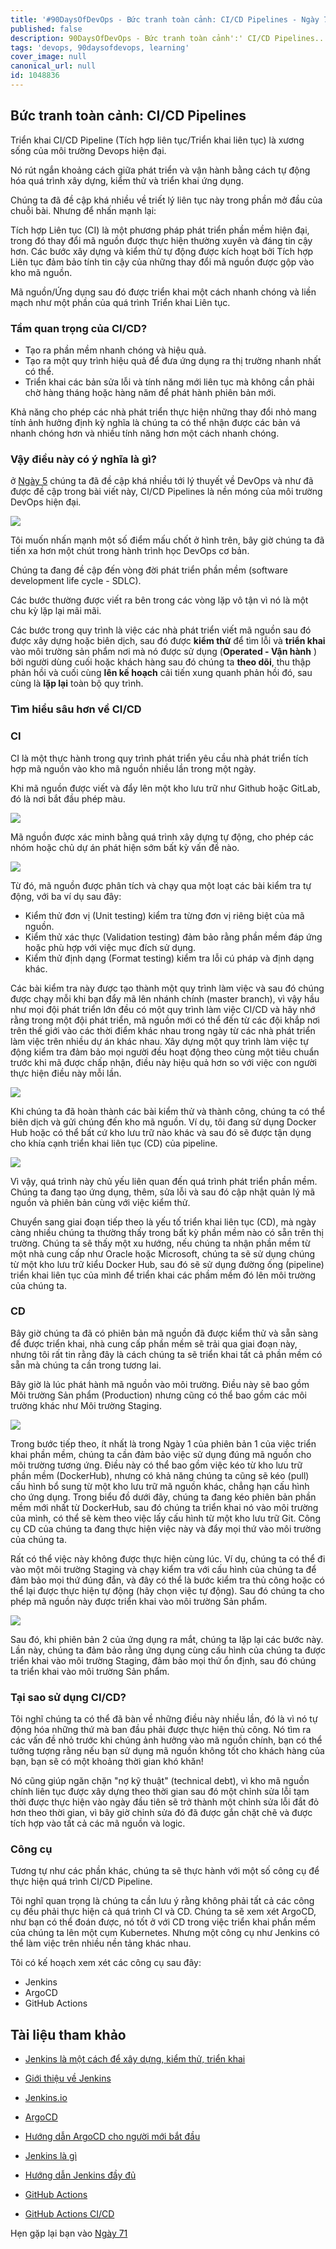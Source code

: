 ```yaml
---
title: '#90DaysOfDevOps - Bức tranh toàn cảnh: CI/CD Pipelines - Ngày 70'
published: false
description: 90DaysOfDevOps - Bức tranh toàn cảnh':' CI/CD Pipelines...
tags: 'devops, 90daysofdevops, learning'
cover_image: null
canonical_url: null
id: 1048836
---  
```

## Bức tranh toàn cảnh: CI/CD Pipelines

Triển khai CI/CD Pipeline (Tích hợp liên tục/Triển khai liên tục) là xương sống của môi trường Devops hiện đại.

Nó rút ngắn khoảng cách giữa phát triển và vận hành bằng cách tự động hóa quá trình xây dựng, kiểm thử và triển khai ứng dụng.

Chúng ta đã đề cập khá nhiều về triết lý liên tục này trong phần mở đầu của chuỗi bài. Nhưng để nhấn mạnh lại:

Tích hợp Liên tục (CI) là một phương pháp phát triển phần mềm hiện đại, trong đó thay đổi mã nguồn được thực hiện thường xuyên và đáng tin cậy hơn. Các bước xây dựng và kiểm thử tự động được kích hoạt bởi Tích hợp Liên tục đảm bảo tính tin cậy của những thay đổi mã nguồn được gộp vào kho mã nguồn.

Mã nguồn/Ứng dụng sau đó được triển khai một cách nhanh chóng và liền mạch như một phần của quá trình Triển khai Liên tục.

### Tầm quan trọng của CI/CD?

* Tạo ra phần mềm nhanh chóng và hiệu quả.
* Tạo ra một quy trình hiệu quả để đưa ứng dụng ra thị trường nhanh nhất có thể.
* Triển khai các bản sửa lỗi và tính năng mới liên tục mà không cần phải chờ hàng tháng hoặc hàng năm để phát hành phiên bản mới.

Khả năng cho phép các nhà phát triển thực hiện những thay đổi nhỏ mang tính ảnh hưởng định kỳ nghĩa là chúng ta có thể nhận được các bản vá nhanh chóng hơn và nhiều tính năng hơn một cách nhanh chóng.

### Vậy điều này có ý nghĩa là gì? 

ở [Ngày 5](day05.md) chúng ta đã đề cập khá nhiều tới lý thuyết về DevOps và như đã được đề cập trong bài viết này, CI/CD Pipelines là nền móng của môi trường DevOps hiện đại.

![](../../Days/Images/Day5_DevOps8.png)

Tôi muốn nhấn mạnh một số điểm mấu chốt ở hình trên, bây giờ chúng ta đã tiến xa hơn một chút trong hành trình học DevOps cơ bản.

Chúng ta đang đề cập đến vòng đời phát triển phần mềm (software development life cycle - SDLC).

Các bước thường được viết ra bên trong các vòng lặp vô tận vì nó là một chu kỳ lặp lại mãi mãi.

Các bước trong quy trình là việc các nhà phát triển viết mã nguồn sau đó được xây dựng hoặc biên dịch, sau đó được **kiểm thử** để tìm lỗi và **triển khai** vào môi trường sản phẩm nơi mà nó được sử dụng (**Operated - Vận hành** ) bởi người dùng cuối hoặc khách hàng sau đó chúng ta **theo dõi**, thu thập phản hồi và cuối cùng **lên kế hoạch** cải tiến xung quanh phản hồi đó, sau cùng là **lặp lại** toàn bộ quy trình.

### Tìm hiểu sâu hơn về CI/CD

### CI

CI là một thực hành trong quy trình phát triển yêu cầu nhà phát triển tích hợp mã nguồn vào kho mã nguồn nhiều lần trong một ngày.

Khi mã nguồn được viết và đẩy lên một kho lưu trữ như Github hoặc GitLab, đó là nơi bắt đầu phép màu.

![](../../Days/Images/Day70_CICD1.png)

Mã nguồn được xác minh bằng quá trình xây dựng tự động, cho phép các nhóm hoặc chủ dự án phát hiện sớm bất kỳ vấn đề nào.

![](../../Days/Images/Day70_CICD2.png)

Từ đó, mã nguồn được phân tích và chạy qua một loạt các bài kiểm tra tự động, với ba ví dụ sau đây:

* Kiểm thử đơn vị (Unit testing) kiểm tra từng đơn vị riêng biệt của mã nguồn.
* Kiểm thử xác thực (Validation testing) đảm bảo rằng phần mềm đáp ứng hoặc phù hợp với việc mục đích sử dụng.
* Kiểm thử định dạng (Format testing) kiểm tra lỗi cú pháp và định dạng khác.

Các bài kiểm tra này được tạo thành một quy trình làm việc và sau đó chúng được chạy mỗi khi bạn đẩy mã lên nhánh chính (master branch), vì vậy hầu như mọi đội phát triển lớn đều có một quy trình làm việc CI/CD và hãy nhớ rằng trong một đội phát triển, mã nguồn mới có thể đến từ các đội khắp nơi trên thế giới vào các thời điểm khác nhau trong ngày từ các nhà phát triển làm việc trên nhiều dự án khác nhau. Xây dựng một quy trình làm việc tự động kiểm tra đảm bảo mọi người đều hoạt động theo cùng một tiêu chuẩn trước khi mã được chấp nhận, điều này hiệu quả hơn so với việc con người thực hiện điều này mỗi lần.

![](../../Days/Images/Day70_CICD3.png)

Khi chúng ta đã hoàn thành các bài kiểm thử và thành công, chúng ta có thể biên dịch và gửi chúng đến kho mã nguồn. Ví dụ, tôi đang sử dụng Docker Hub hoặc có thể bất cứ kho lưu trữ nào khác và sau đó sẽ được tận dụng cho khía cạnh triển khai liên tục (CD) của pipeline.

![](../../Days/Images/Day70_CICD4.png)

Vì vậy, quá trình này chủ yếu liên quan đến quá trình phát triển phần mềm. Chúng ta đang tạo ứng dụng, thêm, sửa lỗi và sau đó cập nhật quản lý mã nguồn và phiên bản cùng với việc kiểm thử.

Chuyển sang giai đoạn tiếp theo là yếu tố triển khai liên tục (CD), mà ngày càng nhiều chúng ta thường thấy trong bất kỳ phần mềm nào có sẵn trên thị trường. Chúng ta sẽ thấy một xu hướng, nếu chúng ta nhận phần mềm từ một nhà cung cấp như Oracle hoặc Microsoft, chúng ta sẽ sử dụng chúng từ một kho lưu trữ kiểu Docker Hub, sau đó sẽ sử dụng đường ống (pipeline) triển khai liên tục của mình để triển khai các phầm mềm đó lên môi trường của chúng ta.
### CD

Bây giờ chúng ta đã có phiên bản mã nguồn đã được kiểm thử và sẵn sàng để được triển khai, nhà cung cấp phần mềm sẽ trải qua giai đoạn này, nhưng tôi rất tin rằng đây là cách chúng ta sẽ triển khai tất cả phần mềm có sẵn mà chúng ta cần trong tương lai.

Bây giờ là lúc phát hành mã nguồn vào môi trường. Điều này sẽ bao gồm Môi trường Sản phẩm (Production) nhưng cũng có thể bao gồm các môi trường khác như Môi trường Staging.

![](../../Days/Images/Day70_CICD5.png)

Trong bước tiếp theo, ít nhất là trong Ngày 1 của phiên bản 1 của việc triển khai phần mềm, chúng ta cần đảm bảo việc sử dụng đúng mã nguồn cho môi trường tương ứng. Điều này có thể bao gồm việc kéo từ kho lưu trữ phần mềm (DockerHub), nhưng có khả năng chúng ta cũng sẽ kéo (pull) cấu hình bổ sung từ một kho lưu trữ mã nguồn khác, chẳng hạn cấu hình cho ứng dụng. Trong biểu đồ dưới đây, chúng ta đang kéo phiên bản phần mềm mới nhất từ DockerHub, sau đó chúng ta triển khai nó vào môi trường của mình, có thể sẽ kèm theo việc lấy cấu hình từ một kho lưu trữ Git. Công cụ CD của chúng ta đang thực hiện việc này và đẩy mọi thứ vào môi trường của chúng ta.

Rất có thể việc này không được thực hiện cùng lúc. Ví dụ, chúng ta có thể đi vào một môi trường Staging và chạy kiểm tra với cấu hình của chúng ta để đảm bảo mọi thứ đúng đắn, và đây có thể là bước kiểm tra thủ công hoặc có thể lại được thực hiện tự động (hãy chọn việc tự động). Sau đó chúng ta cho phép mã nguồn này được triển khai vào môi trường Sản phẩm.

![](../../Days/Images/Day70_CICD6.png)

Sau đó, khi phiên bản 2 của ứng dụng ra mắt, chúng ta lặp lại các bước này. Lần này, chúng ta đảm bảo rằng ứng dụng cùng cấu hình của chúng ta được triển khai vào môi trường Staging, đảm bảo mọi thứ ổn định, sau đó chúng ta triển khai vào môi trường Sản phẩm.

### Tại sao sử dụng CI/CD?

Tôi nghĩ chúng ta có thể đã bàn về những điều này nhiều lần, đó là vì nó tự động hóa những thứ mà ban đầu phải được thực hiện thủ công. Nó tìm ra các vấn đề nhỏ trước khi chúng ảnh hưởng vào mã nguồn chính, bạn có thể tưởng tượng rằng nếu bạn sử dụng mã nguồn không tốt cho khách hàng của bạn, bạn sẽ có một khoảng thời gian khó khăn!

Nó cũng giúp ngăn chặn "nợ kỹ thuật" (technical debt), vì kho mã nguồn chính liên tục được xây dựng theo thời gian sau đó một chỉnh sửa lỗi tạm thời được thực hiện vào ngày đầu tiên sẽ trở thành một chỉnh sửa lỗi đắt đỏ hơn theo thời gian, vì bây giờ chỉnh sửa đó đã được gắn chặt chẽ và được tích hợp vào tất cả các mã nguồn và logic.

### Công cụ

Tương tự như các phần khác, chúng ta sẽ thực hành với một số công cụ để thực hiện quá trình CI/CD Pipeline.

Tôi nghĩ quan trọng là chúng ta cần lưu ý rằng không phải tất cả các công cụ đều phải thực hiện cả quá trình CI và CD. Chúng ta sẽ xem xét ArgoCD, như bạn có thể đoán được, nó tốt ở với CD trong việc triển khai phần mềm của chúng ta lên một cụm Kubernetes. Nhưng một công cụ như Jenkins có thể làm việc trên nhiều nền tảng khác nhau.

Tôi có kế hoạch xem xét các công cụ sau đây:

* Jenkins
* ArgoCD
* GitHub Actions

## Tài liệu tham khảo

- [Jenkins là một cách để xây dựng, kiểm thử, triển khai](https://www.youtube.com/watch?v=_MXtbjwsz3A)

- [Giới thiệu về Jenkins](https://www.edx.org/learn/computer-science/the-linux-foundation-introduction-to-jenkins)

- [Jenkins.io](https://www.jenkins.io)

- [ArgoCD](https://argo-cd.readthedocs.io/en/stable/)

- [Hướng dẫn ArgoCD cho người mới bắt đầu](https://www.youtube.com/watch?v=MeU5_k9ssrs)

- [Jenkins là gì](https://www.youtube.com/watch?v=LFDrDnKPOTg)

- [Hướng dẫn Jenkins đầy đủ](https://www.youtube.com/watch?v=nCKxl7Q_20I&t=3s)

- [GitHub Actions](https://www.youtube.com/watch?v=R8_veQiYBjI)

- [GitHub Actions CI/CD](https://www.youtube.com/watch?v=mFFXuXjVgkU)

Hẹn gặp lại bạn vào [Ngày 71](day71.md)
